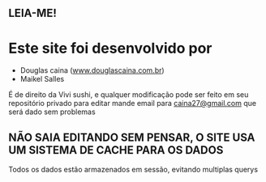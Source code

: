 ## LEIA-ME!

# Este site foi desenvolvido por
- Douglas caina (www.douglascaina.com.br)
- Maikel Salles

É de direito da Vivi sushi, e qualquer modificação pode ser feito em seu repositório privado
para editar mande email para caina27@gmail.com que será dado sem problemas

## NÃO SAIA EDITANDO SEM PENSAR, O SITE USA UM SISTEMA DE CACHE PARA OS DADOS
Todos os dados estão armazenados em sessão, evitando multiplas querys
